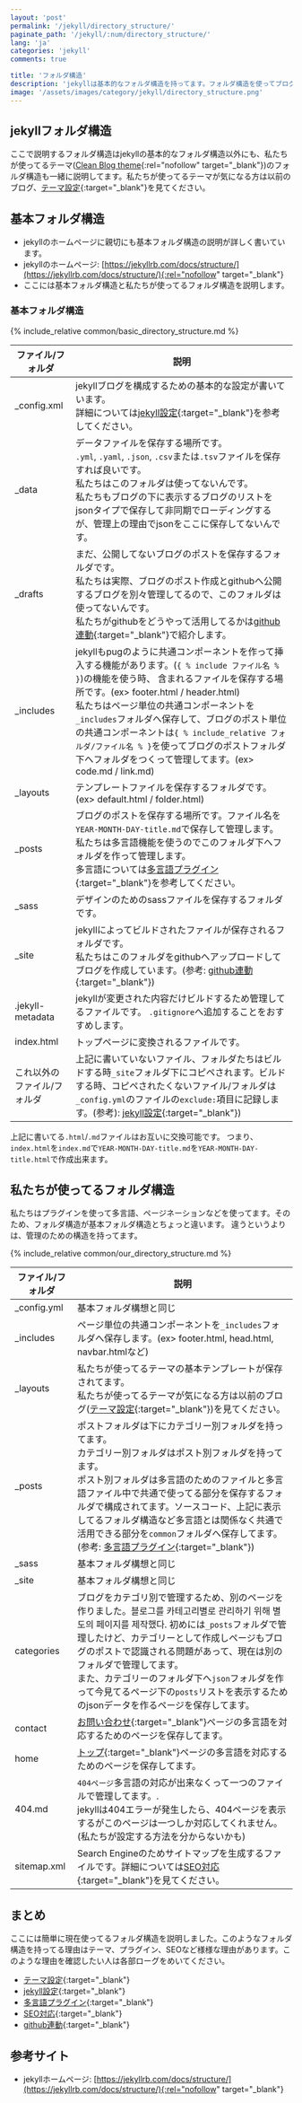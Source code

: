 ```yaml
---
layout: 'post'
permalink: '/jekyll/directory_structure/'
paginate_path: '/jekyll/:num/directory_structure/'
lang: 'ja'
categories: 'jekyll'
comments: true

title: 'フォルダ構造'
description: 'jekyllは基本的なフォルダ構造を持ってます。フォルダ構造を使ってブログを体系的に管理しましょう。'
image: '/assets/images/category/jekyll/directory_structure.png'
---
```


## jekyllフォルダ構造
ここで説明するフォルダ構造はjekyllの基本的なフォルダ構造以外にも、私たちが使ってるテーマ([Clean Blog theme](http://jekyllthemes.org/themes/clean-blog/){:rel="nofollow" target="_blank"})のフォルダ構造も一緒に説明してます。私たちが使ってるテーマが気になる方は以前のブログ、[テーマ設定]({{site.url}}/{{page.categories}}/theme/){:target="_blank"}を見てください。

## 基本フォルダ構造
- jekyllのホームページに親切にも基本フォルダ構造の説明が詳しく書いています。
- jekyllのホームページ: [https://jekyllrb.com/docs/structure/](https://jekyllrb.com/docs/structure/){:rel="nofollow" target="_blank"}
- ここには基本フォルダ構造と私たちが使ってるフォルダ構造を説明します。

### 基本フォルダ構造
{% include_relative common/basic_directory_structure.md %}

| ファイル/フォルダ | 説明 |
|---|---|
| _config.xml | jekyllブログを構成するための基本的な設定が書いています。<br>詳細については[jekyll設定]({{site.url}}/{{page.categories}}/configuration/){:target="_blank"}を参考してください。 |
| _data | データファイルを保存する場所です。<br> ```.yml```,  ```.yaml```, ```.json```, ```.csv```または```.tsv```ファイルを保存すれば良いです。<br>私たちはこのフォルダは使ってないんです。<br>私たちもブログの下に表示するブログのリストをjsonタイプで保存して非同期でローディングするが、管理上の理由でjsonをここに保存してないんです。 |
| _drafts | まだ、公開してないブログのポストを保存するフォルダです。<br>私たちは実際、ブログのポスト作成とgithubへ公開するブログを別々管理してるので、このフォルダは使ってないんです。<br>私たちがgithubをどうやって活用してるかは[github連動]({{site.url}}/{{page.categories}}/integrate_github/){:target="_blank"}で紹介します。  |
| _includes | jekyllもpugのように共通コンポーネントを作って挿入する機能があります。(```{ % include ファイル名 % }```)の機能を使う時、 含まれるファイルを保存する場所です。(ex> footer.html / header.html)<br>私たちはページ単位の共通コンポーネントを```_includes```フォルダへ保存して、ブログのポスト単位の共通コンポーネントは```{ % include_relative フォルダ/ファイル名 % }```を使ってブログのポストフォルダ下へフォルダをつくって管理してます。(ex> code.md / link.md)|
| _layouts | テンプレートファイルを保存するフォルダです。(ex> default.html / folder.html) |
| _posts | ブログのポストを保存する場所です。ファイル名を```YEAR-MONTH-DAY-title.md```で保存して管理します。<br>私たちは多言語機能を使うのでこのフォルダ下へフォルダを作って管理します。<br>多言語については[多言語プラグイン]({{site.url}}/{{page.categories}}/plugin_multi_language/){:target="_blank"}を参考してください。 |
| _sass | デザインのためのsassファイルを保存するフォルダです。 |
| _site | jekyllによってビルドされたファイルが保存されるフォルダです。<br>私たちはこのフォルダをgithubへアップロードしてブログを作成しています。(参考: [github連動]({{site.url}}/{{page.categories}}/integrate_github/){:target="_blank"}) |
| .jekyll-metadata | jekyllが変更された内容だけビルドするため管理してるファイルです。 ```.gitignore```へ追加することをおすすめします。|
| index.html | トップページに変換されるファイルです。 |
| これ以外の<br>ファイル/フォルダ | 上記に書いていないファイル、フォルダたちはビルドする時```_site```フォルダ下にコピペされます。ビルドする時、コピペされたくないファイル/フォルダは```_config.yml```のファイルの```exclude:```項目に記録します。(参考): [jekyll設定]({{site.url}}/{{page.categories}}/configuration/){:target="_blank"}) |

上記に書いてる```.html```/```.md```ファイルはお互いに交換可能です。 つまり、```index.html```を```index.md```で```YEAR-MONTH-DAY-title.md```を```YEAR-MONTH-DAY-title.html```で作成出来ます。

## 私たちが使ってるフォルダ構造
私たちはプラグインを使って多言語、ページネーションなどを使ってます。そのため、フォルダ構造が基本フォルダ構造とちょっと違います。 違うというよりは、管理のための構造を持ってます。

{% include_relative common/our_directory_structure.md %}

| ファイル/フォルダ| 説明 |
|---|---|
| _config.yml | 基本フォルダ構想と同じ |
| _includes | ページ単位の共通コンポーネントを```_includes```フォルダへ保存します。(ex> footer.html, head.html, navbar.htmlなど) |
| _layouts | 私たちが使ってるテーマの基本テンプレートが保存されてます。<br>私たちが使ってるテーマが気になる方は以前のブログ([テーマ設定]({{site.url}}/{{page.categories}}/theme/){:target="_blank"})を見てください。 |
| _posts | ポストフォルダは下にカテゴリー別フォルダを持ってます。<br>カテゴリー別フォルダはポスト別フォルダを持ってます。<br>ポスト別フォルダは多言語のためのファイルと多言語ファイル中で共通で使ってる部分を保存するフォルダで構成されてます。ソースコード、上記に表示してるフォルダ構造など多言語とは関係なく共通で活用できる部分を```common```フォルダへ保存してます。(参考: [多言語プラグイン]({{site.url}}/{{page.categories}}/plugin_multi_language/){:target="_blank"}) |
| _sass | 基本フォルダ構想と同じ |
| _site | 基本フォルダ構想と同じ |
| categories | ブログをカテゴリ別で管理するため、別のページを作りました。블로그를 카테고리별로 관리하기 위해 별도의 페이지를 제작했다. 初めには```_posts```フォルダで管理したけど、カテゴリーとして作成しページもブログのポストで認識される問題があって、現在は別のフォルダで管理してます。<br>また、カテゴリーのフォルダ下へ```json```フォルダを作って今見てるページ下の```posts```リストを表示するためのjsonデータを作るページを保存してます。 |
| contact | [お問い合わせ]({{site.url}}/contact/){:target="_blank"}ページの多言語を対応するためのページを保存してます。|
| home | [トップ]({{site.url}}){:target="_blank"}ページの多言語を対応するためのページを保存してます。 |
| 404.md | ```404ページ```多言語の対応が出来なくって一つのファイルで管理してます。.<br>jekyllは404エラーが発生したら、404ページを表示するがこのページは一つしか対応してくれません。(私たちが設定する方法を分からないかも) |
| sitemap.xml | Search Engineのためサイトマップを生成するファイルです。詳細については[SEO対応]({{site.url}}/{{page.categories}}/seo/){:target="_blank"}を見てください。 |

## まとめ
ここには簡単に現在使ってるフォルダ構造を説明しました。このようなフォルダ構造を持ってる理由はテーマ、プラグイン、SEOなど様様な理由があります。このような理由を確認したい人は各部ローグをめいてください。

- [テーマ設定]({{site.url}}/{{page.categories}}/theme/){:target="_blank"}
- [jekyll設定]({{site.url}}/{{page.categories}}/configuration/){:target="_blank"}
- [多言語プラグイン]({{site.url}}/{{page.categories}}/plugin_multi_language/){:target="_blank"}
- [SEO対応]({{site.url}}/{{page.categories}}/seo/){:target="_blank"}
- [github連動]({{site.url}}/{{page.categories}}/integrate_github/){:target="_blank"}

## 参考サイト
- jekyllホームページ: [https://jekyllrb.com/docs/structure/](https://jekyllrb.com/docs/structure/){:rel="nofollow" target="_blank"}